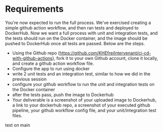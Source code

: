 # Requirements

You're now expected to run the full process. We've exercised creating a simple github action workflow, and then ran tests and deployed to DockerHub. Now we want a full process with unit and integration tests, and the tests should run on the Docker container, and the image should be pushed to DockerHub once all tests are passed. Below are the steps.

- Using the Github repo (https://github.com/KHEfreiIntervenant/ci-cd-with-github-actions), fork it to your own Github account, clone it locally, and create a github action workflow file.
- Configure the app to run using docker
- write 2 unit tests and an integration test, similar to how we did in the previous session
- configure your github workflow to run the unit and integration tests on the Docker container
- after the tests pass, push the image to Dockerhub
- Your deliverable is a screenshot of your uploaded image to Dockerhub, a link to your dockerhub repo, a screenshot of your executed github pipeline, your github workflow config file, and your unit/integration test files.

test on main    
     
     
  
      
    

